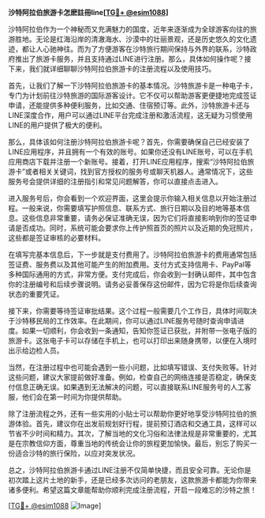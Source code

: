 **沙特阿拉伯旅游卡怎麽註冊line[[TG💪+ @esim1088](https://t.me/s/esim1088)]**

沙特阿拉伯作为一个神秘而又充满魅力的国度，近年来逐渐成为全球游客向往的旅游胜地。无论是红海沿岸的清澈海水、沙漠中的壮丽景观，还是历史悠久的文化遗迹，都让人心驰神往。而为了方便游客在沙特旅行期间保持与外界的联系，沙特政府推出了旅游卡服务，并且支持通过LINE进行注册。那么，具体如何操作呢？接下来，我们就详细聊聊沙特阿拉伯旅游卡的注册流程以及使用技巧。

首先，让我们了解一下沙特阿拉伯旅游卡的基本情况。沙特旅游卡是一种电子卡，专门为计划前往沙特旅游的国际游客设计。它不仅可以帮助游客更便捷地完成签证申请，还能提供多种便利服务，比如交通、住宿预订等。此外，沙特旅游卡还与LINE深度合作，用户可以通过LINE平台完成注册和激活流程，这无疑为习惯使用LINE的用户提供了极大的便利。

那么，具体该如何注册沙特阿拉伯旅游卡呢？首先，你需要确保自己已经安装了LINE应用程序，并且拥有一个有效的账号。如果你还没有LINE账号，可以在手机应用商店下载并注册一个新账号。接着，打开LINE应用程序，搜索“沙特阿拉伯旅游卡”或者相关关键词，找到官方授权的服务号或聊天机器人。通常情况下，这些服务号会提供详细的注册指引和常见问题解答，你可以直接点击进入。

进入服务号后，你会看到一个欢迎界面，这里会提示你输入相关信息以开始注册过程。一般来说，你需要填写护照信息、联系方式、旅行日期以及目的地等基本信息。这些信息非常重要，请务必保证准确无误，因为它们将直接影响到你的签证申请是否成功。同时，系统可能会要求你上传护照首页的照片以及近期的免冠照片，这些都是签证审核的必要材料。

在填写完基本信息后，下一步就是支付费用了。沙特阿拉伯旅游卡的费用通常包括签证费、服务费以及其他可能产生的附加费用。支付方式支持信用卡、PayPal等多种国际通用的方式，非常方便。支付完成后，你会收到一封确认邮件，其中包含你的注册编号和后续步骤说明。请务必妥善保存这份邮件，因为它将是你后续查询状态的重要凭证。

接下来，你需要等待签证审批结果。这个过程一般需要几个工作日，具体时间取决于沙特移民局的工作效率。在此期间，你可以通过LINE服务号随时查询申请进度。如果一切顺利，你会收到一条通知，告知你签证已获批，并附带一张电子版的旅游卡。这张电子卡可以存储在手机上，也可以打印出来随身携带，以便在入境时出示给边检人员。

当然，在注册过程中也可能会遇到一些小问题，比如填写错误、支付失败等。针对这些问题，建议大家提前做好准备。例如，检查自己的网络连接是否稳定，确保支付信息正确无误。如果遇到无法解决的问题，可以直接联系LINE服务号的人工客服，他们会在第一时间为你提供帮助。

除了注册流程之外，还有一些实用的小贴士可以帮助你更好地享受沙特阿拉伯的旅游体验。首先，建议你在出发前规划好行程，提前预订酒店和交通工具，这样可以节省不少时间和精力。其次，了解当地的文化习俗和法律法规是非常重要的，尤其是在宗教信仰方面，尊重当地的传统会让你的旅程更加愉快。最后，别忘了购买一份适合沙特的旅行保险，以应对突发状况。

总之，沙特阿拉伯旅游卡通过LINE注册不仅简单快捷，而且安全可靠。无论你是初次踏上这片土地的新手，还是已经多次访问的老朋友，这款旅游卡都能为你带来诸多便利。希望这篇文章能帮助你顺利完成注册流程，开启一段难忘的沙特之旅！

[[TG💪+ @esim1088](https://t.me/s/esim1088) ![Image](https://i.postimg.cc/4NQfJmqS/Snipaste-2025-05-13-00-14-12.png)]